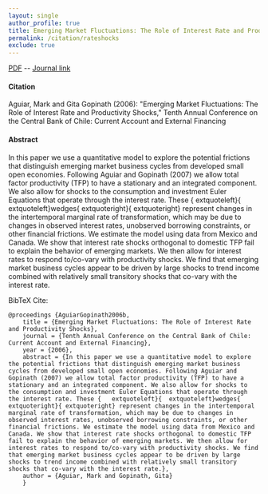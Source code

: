 ```yaml
---
layout: single 
author_profile: true 
title: Emerging Market Fluctuations: The Role of Interest Rate and Productivity Shocks 
permalink: /citation/rateshocks
exclude: true
---
```


[PDF](https://markaguiar.github.io/files/cit_chile.pdf) -- [Journal link](https://markaguiar.github.io/files/cit_chile.pdf)
#### Citation

Aguiar, Mark and Gita Gopinath (2006): "Emerging Market Fluctuations: The Role of Interest Rate and Productivity Shocks," Tenth Annual Conference on the Central Bank of Chile: Current Account and External Financing

#### Abstract

In this paper we use a quantitative model to explore the potential frictions that distinguish emerging market business cycles from developed small open economies. Following Aguiar and Gopinath (2007) we allow total factor productivity (TFP) to have a stationary and an integrated component. We also allow for shocks to the consumption and investment Euler Equations that operate through the interest rate. These {	extquoteleft}{	extquoteleft}wedges{	extquoteright}{	extquoteright} represent changes in the intertemporal marginal rate of transformation, which may be due to changes in observed interest rates, unobserved borrowing constraints, or other financial frictions. We estimate the model using data from Mexico and Canada. We show that interest rate shocks orthogonal to domestic TFP fail to explain the behavior of emerging markets. We then allow for interest rates to respond to/co-vary with productivity shocks. We find that emerging market business cycles appear to be driven by large shocks to trend income combined with relatively small transitory shocks that co-vary with the interest rate.

BibTeX Cite:

	@proceedings {AguiarGopinath2006b,
		title = {Emerging Market Fluctuations: The Role of Interest Rate and Productivity Shocks},
		journal = {Tenth Annual Conference on the Central Bank of Chile: Current Account and External Financing},
		year = {2006},
		abstract = {In this paper we use a quantitative model to explore the potential frictions that distinguish emerging market business cycles from developed small open economies. Following Aguiar and Gopinath (2007) we allow total factor productivity (TFP) to have a stationary and an integrated component. We also allow for shocks to the consumption and investment Euler Equations that operate through the interest rate. These {	extquoteleft}{	extquoteleft}wedges{	extquoteright}{	extquoteright} represent changes in the intertemporal marginal rate of transformation, which may be due to changes in observed interest rates, unobserved borrowing constraints, or other financial frictions. We estimate the model using data from Mexico and Canada. We show that interest rate shocks orthogonal to domestic TFP fail to explain the behavior of emerging markets. We then allow for interest rates to respond to/co-vary with productivity shocks. We find that emerging market business cycles appear to be driven by large shocks to trend income combined with relatively small transitory shocks that co-vary with the interest rate.},
		author = {Aguiar, Mark and Gopinath, Gita}
		}